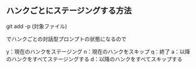 ハンクごとにステージングする方法
----------

git add -p (対象ファイル)

でハンクごとの対話型プロンプトの状態になるので

y：現在のハンクをステージング
n：現在のハンクをスキップ
q：終了
a：以降のハンクをすべてステージングする
d：以降のハンクをすべてスキップする
